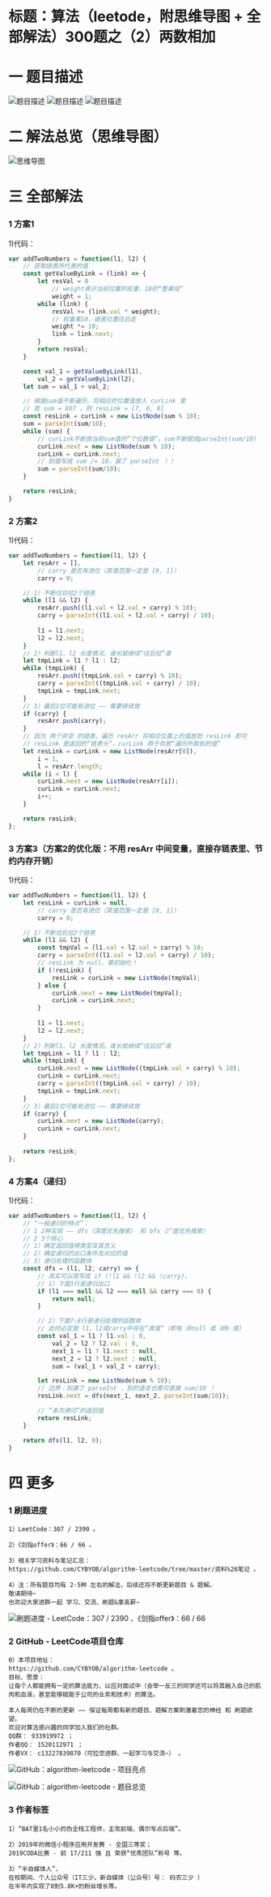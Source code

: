 # 标题：算法（leetode，附思维导图 + 全部解法）300题之（2）两数相加

# 一 题目描述
![题目描述](https://cdn.jsdelivr.net/gh/CYBYOB/img/2021-7-24/1627097791820-image.png)
![题目描述](https://cdn.jsdelivr.net/gh/CYBYOB/img/2021-7-24/1627097827561-image.png)
![题目描述](https://cdn.jsdelivr.net/gh/CYBYOB/img/2021-7-24/1627097848398-image.png)

# 二 解法总览（思维导图）
![思维导图](https://cdn.jsdelivr.net/gh/CYBYOB/img/2021-7-24/1627117766083-%E7%AE%97%E6%B3%95%EF%BC%88leetode%EF%BC%8C%E9%99%84%E6%80%9D%E7%BB%B4%E5%AF%BC%E5%9B%BE%E5%92%8C%E5%85%A8%E9%83%A8%E8%A7%A3%E6%B3%95%EF%BC%89300%E9%A2%98%E4%B9%8B%EF%BC%882%EF%BC%89%E4%B8%A4%E6%95%B0%E7%9B%B8%E5%8A%A0.png)

# 三 全部解法
### 1 方案1
1)代码：
```js
var addTwoNumbers = function(l1, l2) {
    // 获取链表所代表的值
    const getValueByLink = (link) => {
        let resVal = 0
            // weight表示当前位置的权重，10的“整幂倍”
            weight = 1;
        while (link) {
            resVal += (link.val * weight);
            // 权重乘10，链表位置往后走
            weight *= 10;
            link = link.next;
        }
        return resVal;
    }

    const val_1 = getValueByLink(l1),
        val_2 = getValueByLink(l2);
    let sum = val_1 + val_2;

    // 根据sum值不断遍历、将相应的位置值放入 curLink 里
    // 若 sum = 807 ，则 resLink = [7, 0, 8]
    const resLink = curLink = new ListNode(sum % 10);
    sum = parseInt(sum/10);
    while (sum) {
        // curLink不断放当前sum值的“个位数值”。sum不断赋成parseInt(sum/10)
        curLink.next = new ListNode(sum % 10);
        curLink = curLink.next;
        // 别错写成 sum /= 10，漏了 parseInt ！！
        sum = parseInt(sum/10);
    }

    return resLink;
}
```

### 2 方案2
1)代码：
```js
var addTwoNumbers = function(l1, l2) {
    let resArr = [],
        // carry 是否有进位（其值范围一定是 [0, 1]）
        carry = 0;

    // 1）不断往后拉2个链表
    while (l1 && l2) {
        resArr.push((l1.val + l2.val + carry) % 10);
        carry = parseInt((l1.val + l2.val + carry) / 10);
        
        l1 = l1.next;
        l2 = l2.next;
    }
    // 2）判断l1、l2 长度情况。谁长就继续“往后拉”谁
    let tmpLink = l1 ? l1 : l2;
    while (tmpLink) {
        resArr.push((tmpLink.val + carry) % 10);
        carry = parseInt((tmpLink.val + carry) / 10);
        tmpLink = tmpLink.next;
    }
    // 3）最后1位可能有进位 —— 需要继续放
    if (carry) {
        resArr.push(carry);
    }
    // 因为 两个非空 的链表，遍历 resArr 将相应位置上的值放到 resLink 即可
    // resLink 是返回的“链表头”，curLink 用于存放“遍历所取到的值”
    let resLink = curLink = new ListNode(resArr[0]),
        i = 1,
        l = resArr.length;
    while (i < l) {
        curLink.next = new ListNode(resArr[i]);
        curLink = curLink.next;
        i++;
    }

    return resLink;
};
```

### 3 方案3（方案2的优化版：不用 resArr 中间变量，直接存链表里、节约内存开销）
1)代码：
```js
var addTwoNumbers = function(l1, l2) {
    let resLink = curLink = null,
        // carry 是否有进位（其值范围一定是 [0, 1]）
        carry = 0;

    // 1）不断往后拉2个链表
    while (l1 && l2) {
        const tmpVal = (l1.val + l2.val + carry) % 10;
        carry = parseInt((l1.val + l2.val + carry) / 10);
        // resLink 为 null，需初始化！
        if (!resLink) {
            resLink = curLink = new ListNode(tmpVal);
        } else {
            curLink.next = new ListNode(tmpVal);
            curLink = curLink.next;
        }
        
        l1 = l1.next;
        l2 = l2.next;
    }
    // 2）判断l1、l2 长度情况。谁长就继续“往后拉”谁
    let tmpLink = l1 ? l1 : l2;
    while (tmpLink) {
        curLink.next = new ListNode((tmpLink.val + carry) % 10);
        curLink = curLink.next;
        carry = parseInt((tmpLink.val + carry) / 10);
        tmpLink = tmpLink.next;
    }
    // 3）最后1位可能有进位 —— 需要继续放
    if (carry) {
        curLink.next = new ListNode(carry);
        curLink = curLink.next;
    }
    
    return resLink;
};
```

### 4 方案4（递归）
1)代码：
```js
var addTwoNumbers = function(l1, l2) {
    // “一般递归的特点”：
    // 1 2种实现 —— dfs（深度优先搜索） 和 bfs（广度优先搜索）
    // 2 3个核心
    // 1）确定返回值得类型及其含义
    // 2）确定递归的出口条件及对应的值
    // 3）递归处理的函数体
    const dfs = (l1, l2, carry) => {
        // 其实可以简写成 if (!l1 && !l2 && !carry)。
        // 1）下面3行是递归出口
        if (l1 === null && l2 === null && carry === 0) {
            return null;
        }

        // 2）下面7-8行是递归处理的函数体
        // 此时必定是 l1、l2或carry中存在“真值”（即有 非null 或 非0 值）
        const val_1 = l1 ? l1.val : 0,
            val_2 = l2 ? l2.val : 0,
            next_1 = l1 ? l1.next : null,
            next_2 = l2 ? l2.next : null,
            sum = (val_1 + val_2 + carry);

        let resLink = new ListNode(sum % 10);
        // 边界：别漏了 parseInt ，别的语言也需可直接 sum/10 ！
        resLink.next = dfs(next_1, next_2, parseInt(sum/10));

        // “本次递归”的返回值
        return resLink;
    }

    return dfs(l1, l2, 0);
}
```

# 四 更多
### 1 刷题进度
```
1）LeetCode：307 / 2390 。

2）《剑指offer》：66 / 66 。

3）相关学习资料与笔记汇总： 
https://github.com/CYBYOB/algorithm-leetcode/tree/master/资料%26笔记 。

4）注：所有题目均有 2-5种 左右的解法，后续还将不断更新题目 & 题解。
敬请期待~
也欢迎大家进群一起 学习、交流、刷题&拿高薪~
```

![刷题进度 - LeetCode：307 / 2390 、《剑指offer》：66 / 66 ](https://files.mdnice.com/user/6999/09201cae-28f0-4062-8a07-03d027f4fc0c.png)

### 2 GitHub - LeetCode项目仓库
```
0）本项目地址： 
https://github.com/CYBYOB/algorithm-leetcode 。
目标、愿景：
让每个人都能拥有一定的算法能力、以应对面试中（会举一反三的同学还可以将其融入自己的肌肉和血液，甚至能够赋能于公司的业务和技术）的算法。

本人每周仍在不断的更新 —— 保证每周都有新的题目、题解方案刺激着您的神经 和 刷题欲望。
欢迎对算法感兴趣的同学加入我们的社群。
QQ群： 933919972 ；
作者QQ： 1520112971 ；
作者VX： c13227839870（可拉您进群、一起学习与交流~） 。
```

![GitHub：algorithm-leetcode - 项目亮点](https://files.mdnice.com/user/6999/772fafdd-76ab-4e0c-a1f9-34e65ac63fad.png)

![GitHub：algorithm-leetcode - 题目总览](https://files.mdnice.com/user/6999/7b92db4c-d5d3-4558-8003-284d3e24b86b.png)

### 3 作者标签
```
1）“BAT里1名小小的伪全栈工程师，主攻前端，偶尔写点后端”。

2）2019年的微信小程序应用开发赛 - 全国三等奖；
2019CODA比赛 - 前 17/211 强 且 荣获“优秀团队”称号 等。

3）“半自媒体人”，
在校期间、个人公众号（IT三少。新自媒体（公众号）号： 码农三少 ）
在半年内实现了0到5.8K+的粉丝增长等。
```